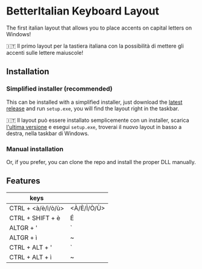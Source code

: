 # BetterItalian Keyboard Layout

The first italian layout that allows you to place accents on capital letters on Windows!

🇮🇹 Il primo layout per la tastiera italiana con la possibilità di mettere gli accenti sulle lettere maiuscole!

## Installation

### Simplified installer (recommended)
This can be installed with a simplified installer, just download the [latest release](https://github.com/notherealmarco/BetterItalianKeyboard/releases) and run `setup.exe`, you will find the layout right in the taskbar.

🇮🇹 Il layout può essere installato semplicemente con un installer, scarica [l'ultima versione](https://github.com/notherealmarco/BetterItalianKeyboard/releases) e esegui `setup.exe`, troverai il nuovo layout in basso a destra, nella taskbar di Windows.

### Manual installation
Or, if you prefer, you can clone the repo and install the proper DLL manually.

## Features

| keys |  |
|--------------------|-------------|
| CTRL + <à/è/ì/ò/ù> | <À/È/Ì/Ò/Ù> |
| CTRL + SHIFT + è | É |
| ALTGR + ' | ` |
| ALTGR + ì | ~ |
| CTRL + ALT + ' | ` |
| CTRL + ALT + ì | ~ |
